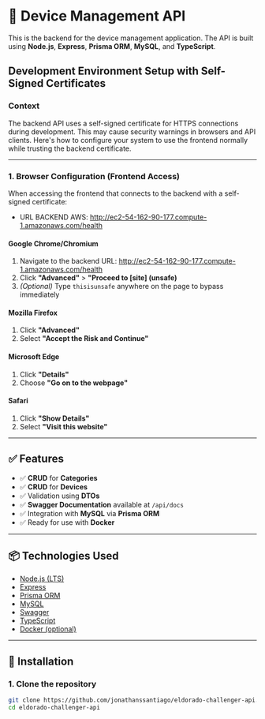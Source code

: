 # 📡 Device Management API

This is the backend for the device management application. The API is built using **Node.js**, **Express**, **Prisma ORM**, **MySQL**, and **TypeScript**.

## Development Environment Setup with Self-Signed Certificates

### Context

The backend API uses a self-signed certificate for HTTPS connections during development. This may cause security warnings in browsers and API clients. Here's how to configure your system to use the frontend normally while trusting the backend certificate.

---

### 1. Browser Configuration (Frontend Access)

When accessing the frontend that connects to the backend with a self-signed certificate:

- URL BACKEND AWS: http://ec2-54-162-90-177.compute-1.amazonaws.com/health

#### **Google Chrome/Chromium**

1. Navigate to the backend URL: http://ec2-54-162-90-177.compute-1.amazonaws.com/health
2. Click **"Advanced"** > **"Proceed to [site] (unsafe)**
3. _(Optional)_ Type `thisisunsafe` anywhere on the page to bypass immediately

#### **Mozilla Firefox**

1. Click **"Advanced"**
2. Select **"Accept the Risk and Continue"**

#### **Microsoft Edge**

1. Click **"Details"**
2. Choose **"Go on to the webpage"**

#### **Safari**

1. Click **"Show Details"**
2. Select **"Visit this website"**

---

## ✅ Features

- ✅ **CRUD** for **Categories**
- ✅ **CRUD** for **Devices**
- ✅ Validation using **DTOs**
- ✅ **Swagger Documentation** available at `/api/docs`
- ✅ Integration with **MySQL** via **Prisma ORM**
- ✅ Ready for use with **Docker**

---

## 📦 Technologies Used

- [Node.js (LTS)](https://nodejs.org/)
- [Express](https://expressjs.com/)
- [Prisma ORM](https://www.prisma.io/)
- [MySQL](https://www.mysql.com/)
- [Swagger](https://swagger.io/tools/swagger-ui/)
- [TypeScript](https://www.typescriptlang.org/)
- [Docker (optional)](https://www.docker.com/)

---

## 🚀 Installation

### 1. Clone the repository

```bash
git clone https://github.com/jonathanssantiago/eldorado-challenger-api.git
cd eldorado-challenger-api


```
